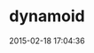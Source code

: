 ---
layout: post
title:  "dynamoid"
repo:   "Veraticus/Dynamoid"
date:   2015-02-18 17:04:36
gemurl: http://github.com/Veraticus/Dynamoid
---